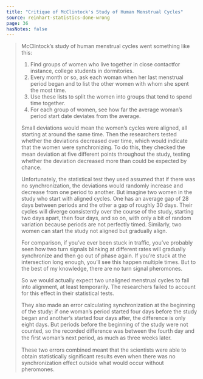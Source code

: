 ```yaml
---
title: "Critique of McClintock's Study of Human Menstrual Cycles"
source: reinhart-statistics-done-wrong
page: 36
hasNotes: false
---
```


> McClintock’s study of human menstrual cycles went something like this:
> 1. Find groups of women who live together in close contactfor instance, college students in dormitories.
> 2. Every month or so, ask each woman when her last menstrual period began
>   and to list the other women with whom she spent the most time.
> 3. Use these lists to split the women into groups that tend to spend time together.
> 4. For each group of women, see how far the average woman’s period start date deviates from the average.
>
> Small deviations would mean the women’s cycles were aligned, all starting at around the same time.
> Then the researchers tested whether the deviations decreased over time,
>   which would indicate that the women were synchronizing.
> To do this, they checked the mean deviation at ﬁve different points throughout the study,
>   testing whether the deviation decreased more than could be expected by chance.
>
> Unfortunately, the statistical test they used assumed that if there was no synchronization,
>   the deviations would randomly increase and decrease from one period to another.
> But imagine two women in the study who start with aligned cycles.
> One has an average gap of 28 days between periods and the other a gap of roughly 30 days.
> Their cycles will diverge consistently over the course of the study, starting two days apart, then four days,
>   and so on, with only a bit of random variation because periods are not perfectly timed.
> Similarly, two women can start the study not aligned but gradually align.
>
> For comparison, if you’ve ever been stuck in traffic,
>   you’ve probably seen how two turn signals blinking at different rates will gradually synchronize
>   and then go out of phase again.
> If you’re stuck at the intersection long enough, you’ll see this happen multiple times.
> But to the best of my knowledge, there are no turn signal pheromones.
>
> So we would actually expect two unaligned menstrual cycles to fall into alignment, at least temporarily.
> The researchers failed to account for this effect in their statistical tests.
>
> They also made an error calculating synchronization at the beginning of the study:
>   if one woman’s period started four days before the study began and another’s started four days after,
>   the difference is only eight days.
> But periods before the beginning of the study were not counted,
>   so the recorded difference was between the fourth day and the ﬁrst woman’s next period,
>   as much as three weeks later.
>
> These two errors combined meant that the scientists were able to obtain statistically significant results even
>   when there was no synchronization effect outside what would occur without pheromones.

